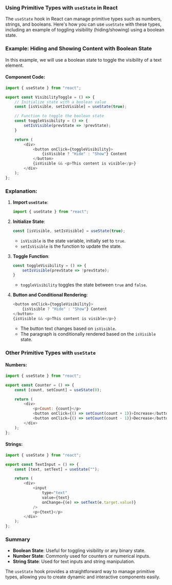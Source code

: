 ### Using Primitive Types with `useState` in React

The `useState` hook in React can manage primitive types such as numbers, strings, and booleans. Here's how you can use `useState` with these types, including an example of toggling visibility (hiding/showing) using a boolean state.

### Example: Hiding and Showing Content with Boolean State

In this example, we will use a boolean state to toggle the visibility of a text element.

#### Component Code:

```javascript
import { useState } from "react";

export const VisibilityToggle = () => {
    // Initialize state with a boolean value
    const [isVisible, setIsVisible] = useState(true);

    // Function to toggle the boolean state
    const toggleVisibility = () => {
        setIsVisible(prevState => !prevState);
    }

    return (
        <div>
            <button onClick={toggleVisibility}>
                {isVisible ? "Hide" : "Show"} Content
            </button>
            {isVisible && <p>This content is visible</p>}
        </div>
    );
};
```

### Explanation:

1. **Import `useState`**:
   ```javascript
   import { useState } from "react";
   ```

2. **Initialize State**:
   ```javascript
   const [isVisible, setIsVisible] = useState(true);
   ```
   - `isVisible` is the state variable, initially set to `true`.
   - `setIsVisible` is the function to update the state.

3. **Toggle Function**:
   ```javascript
   const toggleVisibility = () => {
       setIsVisible(prevState => !prevState);
   }
   ```
   - `toggleVisibility` toggles the state between `true` and `false`.

4. **Button and Conditional Rendering**:
   ```javascript
   <button onClick={toggleVisibility}>
       {isVisible ? "Hide" : "Show"} Content
   </button>
   {isVisible && <p>This content is visible</p>}
   ```
   - The button text changes based on `isVisible`.
   - The paragraph is conditionally rendered based on the `isVisible` state.

### Other Primitive Types with `useState`

#### Numbers:

```javascript
import { useState } from "react";

export const Counter = () => {
    const [count, setCount] = useState(0);

    return (
        <div>
            <p>Count: {count}</p>
            <button onClick={() => setCount(count + 1)}>Increase</button>
            <button onClick={() => setCount(count - 1)}>Decrease</button>
        </div>
    );
};
```

#### Strings:

```javascript
import { useState } from "react";

export const TextInput = () => {
    const [text, setText] = useState("");

    return (
        <div>
            <input
                type="text"
                value={text}
                onChange={(e) => setText(e.target.value)}
            />
            <p>{text}</p>
        </div>
    );
};
```

### Summary

- **Boolean State**: Useful for toggling visibility or any binary state.
- **Number State**: Commonly used for counters or numerical inputs.
- **String State**: Used for text inputs and string manipulation.

The `useState` hook provides a straightforward way to manage primitive types, allowing you to create dynamic and interactive components easily.